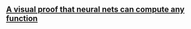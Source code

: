 [A visual proof that neural nets can compute any function](http://neuralnetworksanddeeplearning.com/chap4.html)
--------
